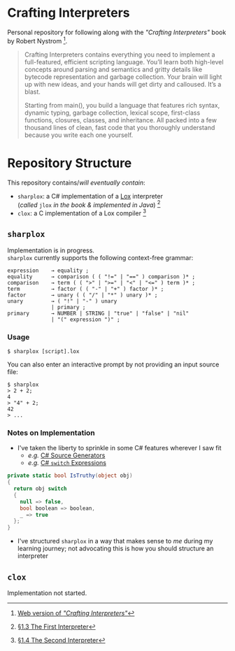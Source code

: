 # Crafting Interpreters

Personal repository for following along with the _"Crafting Interpreters"_ book by Robert Nystrom [^1].

> Crafting Interpreters contains everything you need to implement a full-featured, efficient scripting language. You’ll learn both high-level concepts around parsing and semantics and gritty details like bytecode representation and garbage collection. Your brain will light up with new ideas, and your hands will get dirty and calloused. It’s a blast.
>
> Starting from main(), you build a language that features rich syntax, dynamic typing, garbage collection, lexical scope, first-class functions, closures, classes, and inheritance. All packed into a few thousand lines of clean, fast code that you thoroughly understand because you write each one yourself.

# Repository Structure

This repository contains/_will eventually contain_:

- `sharplox`: a C# implementation of a [Lox](https://craftinginterpreters.com/the-lox-language.html) interpreter  
  (_called_ `jlox` _in the book & implemented in Java_) [^2]
- `clox`: a C implementation of a Lox compiler [^3]

## `sharplox`

Implementation is in progress.  
`sharplox` currently supports the following context-free grammar:

```shell
expression    → equality ;
equality      → comparison ( ( "!=" | "==" ) comparison )* ;
comparison    → term ( ( ">" | ">=" | "<" | "<=" ) term )* ;
term          → factor ( ( "-" | "+" ) factor )* ;
factor        → unary ( ( "/" | "*" ) unary )* ;
unary         → ( "!" | "-" ) unary
              | primary ;
primary       → NUMBER | STRING | "true" | "false" | "nil"
              | "(" expression ")" ;
```

### Usage

`$ sharplox [script].lox`

You can also enter an interactive prompt by not providing an input source file:

```shell
$ sharplox
> 2 + 2;
4
> "4" + 2;
42
> ...
```

### Notes on Implementation

- I've taken the liberty to sprinkle in some C# features wherever I saw fit
  - _e.g._ [C# Source Generators](./sharplox/Lox.Generator)
  - _e.g._ [C# `switch` Expressions](sharplox/Lox.Interpreter/Interpreter.cs#L165)

```csharp
private static bool IsTruthy(object obj)
{
  return obj switch
  {
    null => false,
    bool boolean => boolean,
    _ => true
  };
}
```

- I've structured `sharplox` in a way that makes sense to _me_ during my learning journey; not advocating this is how you should structure an interpreter

## `clox`

Implementation not started.

[^1]: [Web version of _"Crafting Interpreters"_](https://craftinginterpreters.com/)
[^2]: [§1.3 The First Interpreter](https://craftinginterpreters.com/introduction.html#the-first-interpreter)
[^3]: [§1.4 The Second Interpreter](https://craftinginterpreters.com/introduction.html#the-second-interpreter)
